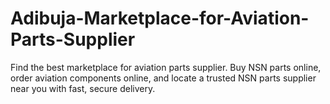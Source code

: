 # Adibuja-Marketplace-for-Aviation-Parts-Supplier
Find the best marketplace for aviation parts supplier. Buy NSN parts online, order aviation components online, and locate a trusted NSN parts supplier near you with fast, secure delivery.
